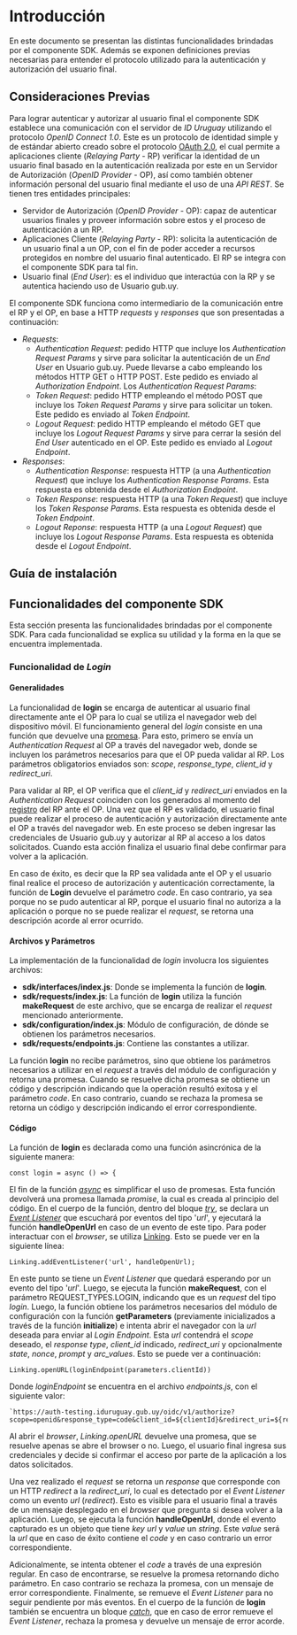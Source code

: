 # Introducción
En este documento se presentan las distintas funcionalidades brindadas por el componente SDK. Además se exponen definiciones previas necesarias para entender el protocolo utilizado para la autenticación y autorización del usuario final. 

## Consideraciones Previas
Para lograr autenticar y autorizar al usuario final el componente SDK establece una comunicación con el servidor de *ID Uruguay* utilizando el protocolo *OpenID Connect 1.0*. 
Este es un protocolo de identidad simple y de estándar abierto creado sobre el protocolo [OAuth 2.0](https://tools.ietf.org/html/rfc6749), el cual permite a aplicaciones cliente (*Relaying Party* - RP) verificar la identidad de un usuario final basado en la autenticación realizada por este en un Servidor de Autorización (*OpenID Provider* - OP), así como también obtener información personal del usuario final mediante el uso de una *API REST*.
Se tienen tres entidades principales:
- Servidor de Autorización (*OpenID Provider* - OP): capaz de autenticar usuarios finales y proveer información sobre estos y el proceso de autenticación a un RP.
- Aplicaciones Cliente (*Relaying Party* - RP): solicita la autenticación de un usuario final a un OP, con el fin de poder acceder a recursos protegidos en nombre del usuario final autenticado. El RP se integra con el componente SDK para tal fin.  
- Usuario final (*End User*): es el individuo que interactúa con la RP y se autentica haciendo uso de Usuario gub.uy.

El componente SDK funciona como intermediario de la comunicación entre el RP y el OP, en base a HTTP *requests* y *responses* que son presentadas a continuación:

- *Requests*:
    - *Authentication Request*: pedido HTTP que incluye los *Authentication Request Params* y sirve para solicitar la autenticación de un *End User* en Usuario gub.uy. Puede llevarse a cabo empleando los métodos HTTP GET o HTTP POST. Este pedido es enviado al *Authorization Endpoint*. Los *Authentication Request Params*: 
    - *Token Request*: pedido HTTP empleando el método POST que incluye los *Token Request Params* y sirve para solicitar un token. Este pedido es enviado al *Token Endpoint*.
    - *Logout Request*: pedido HTTP empleando el método GET que incluye los *Logout Request Params* y sirve para cerrar la sesión del *End User* autenticado en el OP. Este pedido es enviado al *Logout Endpoint*.
- *Responses*:
    - *Authentication Response*: respuesta HTTP (a una *Authentication Request*) que incluye los *Authentication Response Params*. Esta respuesta es obtenida desde el *Authorization Endpoint*.
    - *Token Response*: respuesta HTTP (a una *Token Request*) que incluye los *Token Response Params*. Esta respuesta es obtenida desde el *Token Endpoint*.
    - *Logout Reponse*: respuesta HTTP (a una *Logout Request*) que incluye los *Logout Response Params*. Esta respuesta es obtenida desde el *Logout Endpoint*.

## Guía de instalación


## Funcionalidades del componente SDK
Esta sección presenta las funcionalidades brindadas por el componente SDK. Para cada funcionalidad se explica su utilidad y la forma en la que se encuentra implementada. 

### Funcionalidad de *Login*
 
#### Generalidades
La funcionalidad de **login** se encarga de autenticar al usuario final directamente ante el OP para lo cual se utiliza el navegador web del dispositivo móvil. El funcionamiento general del *login* consiste en una función que devuelve una [promesa](https://developer.mozilla.org/es/docs/Web/JavaScript/Guide/Usar_promesas). Para esto, primero se envía un *Authentication Request* al OP a través del navegador web, donde se incluyen los parámetros necesarios para que el OP pueda validar al RP. Los parámetros obligatorios enviados son: *scope*, *response_type*, *client_id* y *redirect_uri*.

Para validar al RP, el OP verifica que el *client_id* y *redirect_uri* enviados en la *Authentication Request* coinciden con los generados al momento del [registro](https://centroderecursos.agesic.gub.uy/web/seguridad/wiki/-/wiki/Main/ID+Uruguay+-+Integración+con+OpenID+Connect) del RP ante el OP. Una vez que el RP es validado, el usuario final puede realizar el proceso de autenticación y autorización directamente ante el OP a través del navegador web. En este proceso se deben ingresar las credenciales de Usuario gub.uy y autorizar al RP al acceso a los datos solicitados. Cuando esta acción finaliza el usuario final debe confirmar para volver a la aplicación.

En caso de éxito, es decir que la RP sea validada ante el OP y el usuario final realice el proceso de autorización y autenticación correctamente, la función de **Login** devuelve el parámetro *code*. En caso contrario, ya sea porque no se pudo autenticar al RP, porque el usuario final no autoriza a la aplicación o porque no se puede realizar el *request*, se retorna una descripción acorde al error ocurrido.

#### Archivos y Parámetros
La implementación de la funcionalidad de *login* involucra los siguientes archivos:
* **sdk/interfaces/index.js**: Donde se implementa la función de **login**.
* **sdk/requests/index.js**: La función de **login** utiliza la función **makeRequest** de este archivo, que se encarga de realizar el *request* mencionado anteriormente.
*  **sdk/configuration/index.js**: Módulo de configuración, de dónde se obtienen los parámetros necesarios.
* **sdk/requests/endpoints.js**: Contiene las constantes a utilizar.

La función **login** no recibe parámetros, sino que obtiene los parámetros necesarios a utilizar en el *request* a través del módulo de configuración y retorna una promesa. Cuando se resuelve dicha promesa se obtiene un código y descripción indicando que la operación resultó exitosa y el parámetro *code*. En caso contrario, cuando se rechaza la promesa se retorna un código y descripción indicando el error correspondiente.

#### Código
La función de **login** es declarada como una función asincrónica de la siguiente manera:

    const login = async () => {

El fin de la función [*async*](https://developer.mozilla.org/es/docs/Web/JavaScript/Referencia/Sentencias/funcion_asincrona) es simplificar el uso de promesas. Esta función devolverá una promesa llamada *promise*, la cual es creada al principio del código. En el cuerpo de la función, dentro del bloque [*try*](https://developer.mozilla.org/es/docs/Web/JavaScript/Referencia/Sentencias/try...catch), se declara un [*Event Listener*](https://developer.mozilla.org/es/docs/Web/API/EventTarget/addEventListener) que escuchará por eventos del tipo '*url*', y ejecutará la función **handleOpenUrl** en caso de un evento de este tipo. Para poder interactuar con el *browser*, se utiliza [Linking](https://reactnative.dev/docs/linking). Esto se puede ver en la siguiente línea: 

    Linking.addEventListener('url', handleOpenUrl);

En este punto se tiene un *Event Listener* que quedará esperando por un evento del tipo '*url*'. Luego, se ejecuta la función **makeRequest**, con el parámetro REQUEST_TYPES.LOGIN, indicando que es un *request* del tipo *login*. 
Luego, la función obtiene los parámetros necesarios del módulo de configuración con la función **getParameters** (previamente inicializados a través de la función **initialize**) e intenta abrir el navegador con la *url* deseada para enviar al *Login Endpoint*. Esta *url* contendrá el *scope* deseado, el *response type*, *client_id* indicado, *redirect_uri* y opcionalmente *state*, *nonce*, *prompt* y *arc_values*. Esto se puede ver a continuación:

    Linking.openURL(loginEndpoint(parameters.clientId))

Donde *loginEndpoint* se encuentra en el archivo *endpoints.js*, con el siguiente valor:

    `https://auth-testing.iduruguay.gub.uy/oidc/v1/authorize?scope=openid&response_type=code&client_id=${clientId}&redirect_uri=${redirectUri}`

Al abrir el *browser*, *Linking.openURL* devuelve una promesa, que se resuelve apenas se abre el browser o no. Luego, el usuario final ingresa sus credenciales y decide si confirmar el acceso por parte de la aplicación a los datos solicitados.

Una vez realizado el *request* se retorna un *response* que corresponde con un HTTP *redirect* a la *redirect_uri*, lo cual es detectado por el *Event Listener* como un evento *url* (*redirect*). Esto es visible para el usuario final a través de un mensaje desplegado en el *browser* que pregunta si desea volver a la aplicación. Luego, se ejecuta la función **handleOpenUrl**, donde el evento capturado es un objeto que tiene *key url* y *value* un *string*. Este *value* será la *url* que en caso de éxito contiene el *code* y en caso contrario un error correspondiente. 

Adicionalmente, se intenta obtener el *code* a través de una expresión regular. En caso de encontrarse, se resuelve la promesa retornando dicho parámetro. En caso contrario se rechaza la promesa, con un mensaje de error correspondiente. Finalmente, se remueve el *Event Listener* para no seguir pendiente por más eventos. En el cuerpo de la función de **login** también se encuentra un bloque [*catch*](https://developer.mozilla.org/es/docs/Web/JavaScript/Referencia/Sentencias/try...catch), que en caso de error remueve el *Event Listener*, rechaza la promesa y devuelve un mensaje de error acorde.
